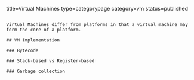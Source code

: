 title=Virtual Machines
type=categorypage
category=vm
status=published
~~~~~~

Virtual Machines differ from platforms in that a virtual machine may form the core of a platform.

## VM Implementation

### Bytecode

### Stack-based vs Register-based

### Garbage collection

